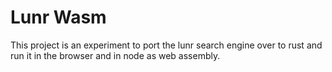 # Lunr Wasm

This project is an experiment to port the lunr search engine over to rust and run it in the browser and in node as web assembly.
